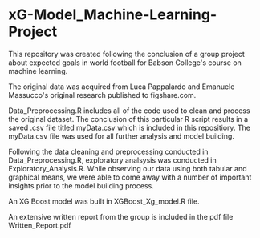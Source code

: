 # xG-Model_Machine-Learning-Project
This repository was created following the conclusion of a group project about expected goals in world football for Babson College's course on machine learning.

The original data was acquired from Luca Pappalardo and Emanuele Massucco's original research published to figshare.com.

Data_Preprocessing.R includes all of the code used to clean and process the original dataset. The conclusion of this particular R script results in a saved .csv file titled myData.csv which is included in this repositiory. The myData.csv file was used for all further analysis and model building. 

Following the data cleaning and preprocessing conducted in Data_Preprocessing.R, exploratory analsysis was conducted in Exploratory_Analysis.R. While observing our data using both tabular and graphical means, we were able to come away with a number of important insights prior to the model building process.

An XG Boost model was built in XGBoost_Xg_model.R file.

An extensive written report from the group is included in the pdf file Written_Report.pdf
